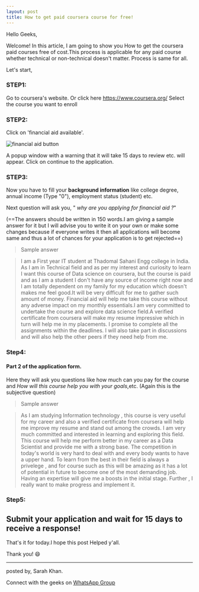 ```yaml
---
layout: post
title: How to get paid coursera course for free!
---
```


Hello Geeks,


Welcome! In this article, I am going to show you How to get the coursera paid courses free of cost.This process is applicable for any paid course whether technical or non-technical doesn't matter. Process is same for all.

Let's start,

### STEP1:
Go to coursera's website. Or click here <https://www.coursera.org/>
Select the course you want to enroll

### STEP2:
 Click on 'financial aid available'.
 
![financial aid button](1.png)

A popup window with a warning that it will take 15 days to review etc. will appear. Click on continue to the application.

### STEP3:
Now you have to fill your **background information** like college degree, annual income (Type "0"), employment status (student) etc.

Next question will ask you,
" *why are you applying for financial aid ?*"

(==The answers should be written in 150 words.I am giving a sample answer for it but I will advise you to write it on your own or make some changes because if everyone writes it then all applications will become same and thus a lot of chances for your application is to get rejected==)

> Sample answer

> I am a First year IT student at Thadomal Sahani Engg college in India. As I am in Technical field and as per my interest and curiosity to learn I want this course of Data science on coursera, but the course is paid and as I am a student I don't have any source of income right now and I am totally dependent on my family for my education which doesn't makes me feel good.It will be very difficult for me to gather such amount of money. Financial aid will help me take this course without any adverse impact on my monthly essentials.I am very committed to undertake the course and explore data science field.A verified certificate from coursera will make my resume impressive which in turn will help me in my placements. I promise to complete all the assignments within the deadlines. I will also take part in discussions and will also help the other peers if they need help from me.

### Step4:
#### Part 2 of the application form.
Here they will ask you questions like how much can you pay for the course and *How will this course help you with your goals*,etc.
(Again this is the subjective question)

> Sample answer

>As I am studying Information technology , this course is very useful for my career and also a verified certificate from coursera will help me improve my resume and stand out among the crowds. I am very much committed and interested in learning and exploring this field. This course will help me perform better in my career as a Data Scientist and provide me with a strong base. The competition in today's world is very hard to deal with and every body wants to have a upper hand. To learn from the best in their field is always a privelege , and for course such as this will be amazing as it has a lot of potential in future to become one of the most demanding job. Having an expertise will give me a boosts in the initial stage. Further , I really want to make progress and implement it.

### Step5:
 Submit your application and wait for 15 days to receive a response!
---


 That's it for today.I hope this post Helped y'all.
 
 Thank you! :smile:



---
posted by,
Sarah Khan.

 Connect with the geeks on
 [WhatsApp Group](https://chat.whatsapp.com/K3NrW5tPwrsHhfbdYstjLl)